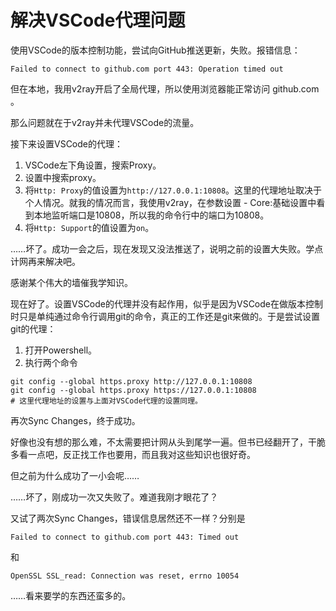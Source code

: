 # 解决VSCode代理问题

使用VSCode的版本控制功能，尝试向GitHub推送更新，失败。报错信息：

```text
Failed to connect to github.com port 443: Operation timed out
```

但在本地，我用v2ray开启了全局代理，所以使用浏览器能正常访问 github.com 。

那么问题就在于v2ray并未代理VSCode的流量。

接下来设置VSCode的代理：

1. VSCode左下角设置，搜索Proxy。
2. 设置中搜索proxy。
3. 将`Http: Proxy`的值设置为`http://127.0.0.1:10808`。这里的代理地址取决于个人情况。就我的情况而言，我使用v2ray，在参数设置 - Core:基础设置中看到本地监听端口是10808，所以我的命令行中的端口为10808。
4. 将`Http: Support`的值设置为`on`。

……坏了。成功一会之后，现在发现又没法推送了，说明之前的设置大失败。学点计网再来解决吧。

感谢某个伟大的墙催我学知识。

现在好了。设置VSCode的代理并没有起作用，似乎是因为VSCode在做版本控制时只是单纯通过命令行调用git的命令，真正的工作还是git来做的。于是尝试设置git的代理：

1. 打开Powershell。
2. 执行两个命令

```shell
git config --global https.proxy http://127.0.0.1:10808
git config --global https.proxy https://127.0.0.1:10808
# 这里代理地址的设置与上面对VSCode代理的设置同理。
```

再次Sync Changes，终于成功。

好像也没有想的那么难，不太需要把计网从头到尾学一遍。但书已经翻开了，干脆多看一点吧，反正找工作也要用，而且我对这些知识也很好奇。

但之前为什么成功了一小会呢……

……坏了，刚成功一次又失败了。难道我刚才眼花了？

又试了两次Sync Changes，错误信息居然还不一样？分别是

```text
Failed to connect to github.com port 443: Timed out
```

和

```text
OpenSSL SSL_read: Connection was reset, errno 10054
```

……看来要学的东西还蛮多的。
